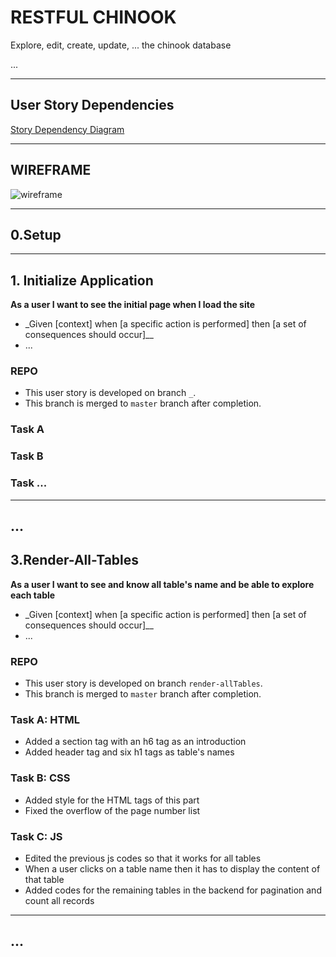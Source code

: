 # RESTFUL CHINOOK

Explore, edit, create, update, ... the chinook database

...

---

## User Story Dependencies

[Story Dependency Diagram](https://excalidraw.com/)

---

## WIREFRAME

![wireframe]()

---

## 0.Setup

---

## 1. Initialize Application

**As a user I want to see the initial page when I load the site**

- \_Given [context] when [a specific action is performed] then [a set of consequences should occur]\_\_
- ...

### REPO

- This user story is developed on branch `_`.
- This branch is merged to `master` branch after completion.

### Task A

### Task B

### Task ...

---

## ...

## 3.Render-All-Tables

**As a user I want to see and know all table's name and be able to explore each table**

- \_Given [context] when [a specific action is performed] then [a set of consequences should occur]\_\_
- ...

### REPO

- This user story is developed on branch `render-allTables`.
- This branch is merged to `master` branch after completion.

### Task A: HTML

- Added a section tag with an h6 tag as an introduction
- Added header tag and six h1 tags as table's names

### Task B: CSS

- Added style for the HTML tags of this part
- Fixed the overflow of the page number list

### Task C: JS

- Edited the previous js codes so that it works for all tables
- When a user clicks on a table name then it has to display the content of that table
- Added codes for the remaining tables in the backend for pagination and count all records

---

## ...

